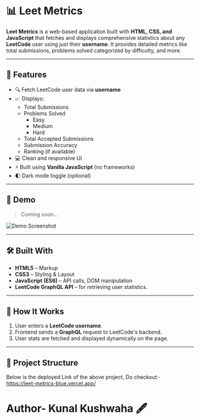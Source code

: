 # 📊 Leet Metrics

**Leet Metrics** is a web-based application built with **HTML, CSS, and JavaScript** that fetches and displays comprehensive statistics about any **LeetCode** user using just their **username**. It provides detailed metrics like total submissions, problems solved categorized by difficulty, and more.

---

## 🌟 Features 

- 🔍 Fetch LeetCode user data via **username**
- 📈 Displays:
  - Total Submissions
  - Problems Solved
    - Easy 
    - Medium
    - Hard
  - Total Accepted Submissions
  - Submission Accuracy
  - Ranking (if available)
- 💻 Clean and responsive UI
- ⚡ Built using **Vanilla JavaScript** (no frameworks)
- 🌓 Dark mode toggle (optional)

---

## 🧪 Demo 

> Coming soon...

<!-- Add image/gif here -->
![Demo Screenshot](./assets/demo.png)

---
 
## 🛠️ Built With

- **HTML5** – Markup
- **CSS3** – Styling & Layout
- **JavaScript (ES6)** – API calls, DOM manipulation
- **LeetCode GraphQL API** – for retrieving user statistics.

---

## 🧾 How It Works

1. User enters a **LeetCode username**.
2. Frontend sends a **GraphQL** request to LeetCode's backend.
3. User stats are fetched and displayed dynamically on the page.

---

## 📁 Project Structure
Below is the deployed Link of the above project, Do checkout:-<br>
https://leet-metrics-blue.vercel.app/

# Author- Kunal Kushwaha 🖋️

